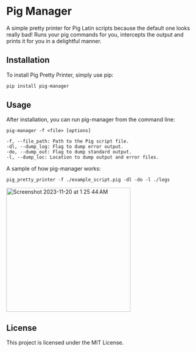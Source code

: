 # Pig Manager
A simple pretty printer for Pig Latin scripts because the default one looks really bad! Runs your pig commands for you, intercepts the output and prints it for you in a delightful manner.
<br />

## Installation
To install Pig Pretty Printer, simply use pip:
```bash
pip install pig-manager
```

## Usage
After installation, you can run pig-manager from the command line:
```
pig-manager -f <file> [options]
```
```
-f, --file_path: Path to the Pig script file.
-dl, --dump_log: Flag to dump error output.
-do, --dump_out: Flag to dump standard output.
-l, --dump_loc: Location to dump output and error files.
```
A sample of how pig-manager works:
```
pig_pretty_printer -f ./example_script.pig -dl -do -l ./logs
```
<img width="326" alt="Screenshot 2023-11-20 at 1 25 44 AM" src="https://github.com/MinatoNamikaze02/pig-manager/assets/85065053/07f33b2f-77b7-4236-8130-0311a2a90f72">

## License
This project is licensed under the MIT License.
